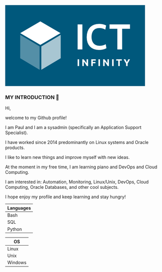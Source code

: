 <picture>
 <source media="(prefers-color-scheme: dark)" srcset="https://github.com/sysadmin91/sysadmin91/blob/main/img_dark.png">
 <source media="(prefers-color-scheme: light)" srcset="https://github.com/sysadmin91/sysadmin91/blob/main/img_light.png">
 <img alt="YOUR-ALT-TEXT" src="https://github.com/sysadmin91/sysadmin91/blob/main/img_light.png">
</picture>


### MY INTRODUCTION 👋

Hi,

welcome to my Github profile!

I am Paul and I am a sysadmin (specifically an Application Support Specialist). 

I have worked since 2014 predominantly on Linux systems and Oracle products.


I like to learn new things and improve myself with new ideas.

At the moment in my free time, I am learning piano and DevOps and Cloud Computing.

I am interested in: Automation, Monitoring, Linux/Unix, DevOps, Cloud Computing, Oracle Databases, and other cool subjects.


I hope enjoy my profile and keep learning and stay hungry!

| Languages  |
------------|
Bash       |
SQL        |
Python     |


OS         |
-----------|
Linux      |
Unix       |
Windows    |


